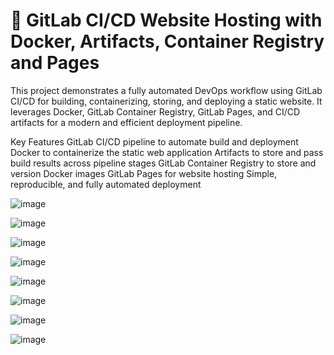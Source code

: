 # 🚀 GitLab CI/CD Website Hosting with Docker, Artifacts, Container Registry and Pages

This project demonstrates a fully automated DevOps workflow using GitLab CI/CD for building, containerizing, storing, and deploying a static website. It leverages Docker, GitLab Container Registry, GitLab Pages, and CI/CD artifacts for a modern and efficient deployment pipeline.

Key Features
GitLab CI/CD pipeline to automate build and deployment
Docker to containerize the static web application
Artifacts to store and pass build results across pipeline stages
GitLab Container Registry to store and version Docker images
GitLab Pages for website hosting
Simple, reproducible, and fully automated deployment


![image](https://github.com/user-attachments/assets/9155afc5-cb1a-42f2-9ee1-4927d6d5baa0)

![image](https://github.com/user-attachments/assets/23377914-ae48-4ad0-98ff-47ff1a95870a)

![image](https://github.com/user-attachments/assets/c619507e-c838-4304-9df8-ef84b078a098)

![image](https://github.com/user-attachments/assets/ea29e26f-62d0-40db-b885-7ba98a6e7bf5)

![image](https://github.com/user-attachments/assets/04da7ad7-3fdb-4c95-95ee-9294092db0ed)

![image](https://github.com/user-attachments/assets/f8275970-3be6-4fa0-8803-eae57d85cf04)

![image](https://github.com/user-attachments/assets/28f424f8-8c67-466b-a797-1a27b18fc3da)

![image](https://github.com/user-attachments/assets/80f70c80-8711-4022-b21f-bab19dbd7df3)








